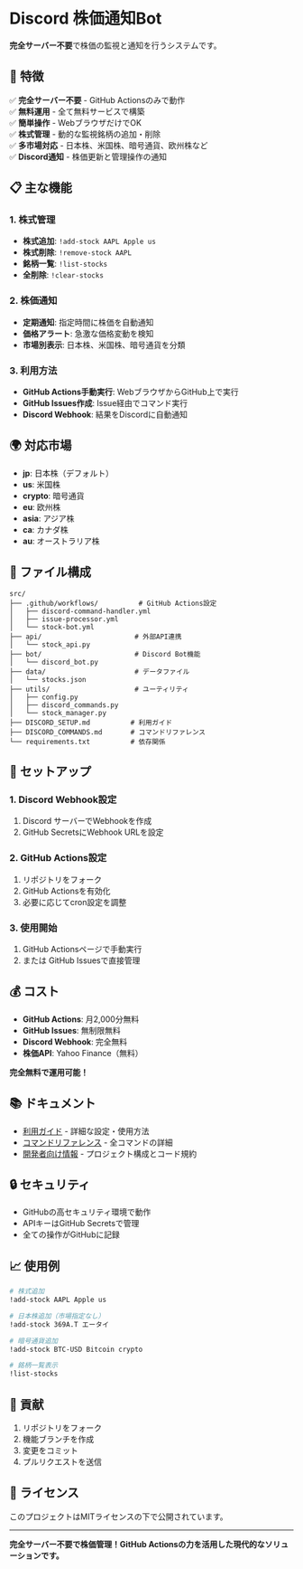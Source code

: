 # Discord 株価通知Bot

**完全サーバー不要**で株価の監視と通知を行うシステムです。

## 🚀 特徴

✅ **完全サーバー不要** - GitHub Actionsのみで動作  
✅ **無料運用** - 全て無料サービスで構築  
✅ **簡単操作** - WebブラウザだけでOK  
✅ **株式管理** - 動的な監視銘柄の追加・削除  
✅ **多市場対応** - 日本株、米国株、暗号通貨、欧州株など  
✅ **Discord通知** - 株価更新と管理操作の通知  

## 📋 主な機能

### 1. 株式管理
- **株式追加**: `!add-stock AAPL Apple us`
- **株式削除**: `!remove-stock AAPL`
- **銘柄一覧**: `!list-stocks`
- **全削除**: `!clear-stocks`

### 2. 株価通知
- **定期通知**: 指定時間に株価を自動通知
- **価格アラート**: 急激な価格変動を検知
- **市場別表示**: 日本株、米国株、暗号通貨を分類

### 3. 利用方法
- **GitHub Actions手動実行**: WebブラウザからGitHub上で実行
- **GitHub Issues作成**: Issue経由でコマンド実行
- **Discord Webhook**: 結果をDiscordに自動通知

## 🌍 対応市場

- **jp**: 日本株（デフォルト）
- **us**: 米国株
- **crypto**: 暗号通貨
- **eu**: 欧州株
- **asia**: アジア株
- **ca**: カナダ株
- **au**: オーストラリア株

## 📁 ファイル構成

```
src/
├── .github/workflows/          # GitHub Actions設定
│   ├── discord-command-handler.yml
│   ├── issue-processor.yml
│   └── stock-bot.yml
├── api/                       # 外部API連携
│   └── stock_api.py
├── bot/                       # Discord Bot機能
│   └── discord_bot.py
├── data/                      # データファイル
│   └── stocks.json
├── utils/                     # ユーティリティ
│   ├── config.py
│   ├── discord_commands.py
│   └── stock_manager.py
├── DISCORD_SETUP.md          # 利用ガイド
├── DISCORD_COMMANDS.md       # コマンドリファレンス
└── requirements.txt          # 依存関係
```

## 🔧 セットアップ

### 1. Discord Webhook設定
1. Discord サーバーでWebhookを作成
2. GitHub SecretsにWebhook URLを設定

### 2. GitHub Actions設定
1. リポジトリをフォーク
2. GitHub Actionsを有効化
3. 必要に応じてcron設定を調整

### 3. 使用開始
1. GitHub Actionsページで手動実行
2. または GitHub Issuesで直接管理

## 💰 コスト

- **GitHub Actions**: 月2,000分無料
- **GitHub Issues**: 無制限無料  
- **Discord Webhook**: 完全無料
- **株価API**: Yahoo Finance（無料）

**完全無料で運用可能！**

## 📚 ドキュメント

- [利用ガイド](DISCORD_SETUP.md) - 詳細な設定・使用方法
- [コマンドリファレンス](DISCORD_COMMANDS.md) - 全コマンドの詳細
- [開発者向け情報](CLAUDE.md) - プロジェクト構成とコード規約

## 🔒 セキュリティ

- GitHubの高セキュリティ環境で動作
- APIキーはGitHub Secretsで管理
- 全ての操作がGitHubに記録

## 📈 使用例

```bash
# 株式追加
!add-stock AAPL Apple us

# 日本株追加（市場指定なし）
!add-stock 369A.T エータイ

# 暗号通貨追加  
!add-stock BTC-USD Bitcoin crypto

# 銘柄一覧表示
!list-stocks
```

## 🤝 貢献

1. リポジトリをフォーク
2. 機能ブランチを作成
3. 変更をコミット
4. プルリクエストを送信

## 📄 ライセンス

このプロジェクトはMITライセンスの下で公開されています。

---

**完全サーバー不要で株価管理！GitHub Actionsの力を活用した現代的なソリューションです。**
